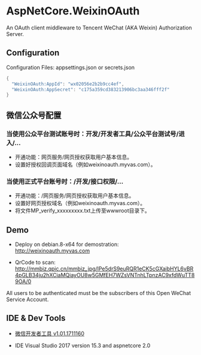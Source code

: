 # AspNetCore.WeixinOAuth
An OAuth client middleware to Tencent WeChat (AKA Weixin) Authorization Server.

## Configuration
Configuration Files: appsettings.json or secrets.json
```csharp
{
  "WeixinOAuth:AppId": "wx02056e2b2b9cc4ef",
  "WeixinOAuth:AppSecret": "c175a359cd383213906bc3aa346fff2f"
}
```

## 微信公众号配置

### 当使用公众平台测试账号时：开发/开发者工具/公众平台测试号/进入/...
- 开通功能：网页服务/网页授权获取用户基本信息。
- 设置好授权回调页面域名（例如weixinoauth.myvas.com）。

### 当使用正式平台账号时：/开发/接口权限/...
- 开通功能：/网页服务/网页授权获取用户基本信息。
- 设置好网页授权域名（例如weixinoauth.myvas.com）。
- 将文件MP_verify_xxxxxxxxx.txt上传至wwwroot目录下。

## Demo
- Deploy on debian.8-x64 for demostration: http://weixinoauth.myvas.com

- QrCode to scan: http://mmbiz.qpic.cn/mmbiz_jpg/lPe5drS9euRQR1eCK5cGXaibHYL6vBR4pGLB34ju2hXCiaMQiayOU8w5GMfEH7WZsVNTnhLTpnzAC9xfdWuTT89OA/0

All users to be authenticated must be the subscribers of this Open WeChat Service Account.

## IDE & Dev Tools
* [微信开发者工具 v1.01.1711160](https://mp.weixin.qq.com/debug/wxadoc/dev/devtools/download.html)

- IDE
Visual Studio 2017 version 15.3 and aspnetcore 2.0
